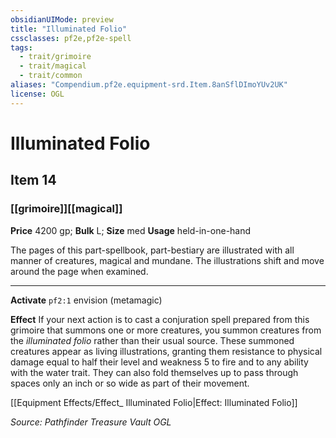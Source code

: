 ```yaml
---
obsidianUIMode: preview
title: "Illuminated Folio"
cssclasses: pf2e,pf2e-spell
tags:
  - trait/grimoire
  - trait/magical
  - trait/common
aliases: "Compendium.pf2e.equipment-srd.Item.8anSflDImoYUv2UK"
license: OGL
---
```

# Illuminated Folio
## Item 14
### [[grimoire]][[magical]]


**Price** 4200 gp; 
**Bulk** L; **Size** med
**Usage** held-in-one-hand

The pages of this part-spellbook, part-bestiary are illustrated with all manner of creatures, magical and mundane. The illustrations shift and move around the page when examined.

* * *

**Activate** `pf2:1` envision (metamagic)

**Effect** If your next action is to cast a conjuration spell prepared from this grimoire that summons one or more creatures, you summon creatures from the _illuminated folio_ rather than their usual source. These summoned creatures appear as living illustrations, granting them resistance to physical damage equal to half their level and weakness 5 to fire and to any ability with the water trait. They can also fold themselves up to pass through spaces only an inch or so wide as part of their movement.

[[Equipment Effects/Effect_ Illuminated Folio|Effect: Illuminated Folio]]

*Source: Pathfinder Treasure Vault*
*OGL*